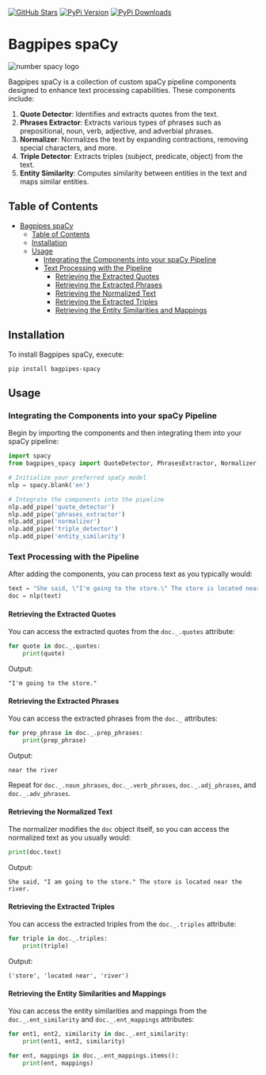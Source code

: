 [![GitHub Stars](https://img.shields.io/github/stars/wjbmattingly/bagpipes-spacy?style=social)](https://github.com/wjbmattingly/bagpipes-spacy)
[![PyPi Version](https://img.shields.io/pypi/v/bagpipes-spacy)](https://pypi.org/project/bagpipes-spacy/0.0.1/)
[![PyPi Downloads](https://img.shields.io/pypi/dm/bagpipes-spacy)](https://pypi.org/project/bagpipes-spacy/0.0.1/)

# Bagpipes spaCy

![number spacy logo](https://github.com/wjbmattingly/bagpipes-spacy/blob/main/images/bagpipes-spacy-logo.png?raw=true)


Bagpipes spaCy is a collection of custom spaCy pipeline components designed to enhance text processing capabilities. These components include:

1. **Quote Detector**: Identifies and extracts quotes from the text.
2. **Phrases Extractor**: Extracts various types of phrases such as prepositional, noun, verb, adjective, and adverbial phrases.
3. **Normalizer**: Normalizes the text by expanding contractions, removing special characters, and more.
4. **Triple Detector**: Extracts triples (subject, predicate, object) from the text.
5. **Entity Similarity**: Computes similarity between entities in the text and maps similar entities.

## Table of Contents

- [Bagpipes spaCy](#bagpipes-spacy)
  - [Table of Contents](#table-of-contents)
  - [Installation](#installation)
  - [Usage](#usage)
    - [Integrating the Components into your spaCy Pipeline](#integrating-the-components-into-your-spacy-pipeline)
    - [Text Processing with the Pipeline](#text-processing-with-the-pipeline)
      - [Retrieving the Extracted Quotes](#retrieving-the-extracted-quotes)
      - [Retrieving the Extracted Phrases](#retrieving-the-extracted-phrases)
      - [Retrieving the Normalized Text](#retrieving-the-normalized-text)
      - [Retrieving the Extracted Triples](#retrieving-the-extracted-triples)
      - [Retrieving the Entity Similarities and Mappings](#retrieving-the-entity-similarities-and-mappings)

## Installation

To install Bagpipes spaCy, execute:

```
pip install bagpipes-spacy
```

## Usage

### Integrating the Components into your spaCy Pipeline

Begin by importing the components and then integrating them into your spaCy pipeline:

```python
import spacy
from bagpipes_spacy import QuoteDetector, PhrasesExtractor, Normalizer, TripleDetector, EntitySimilarity

# Initialize your preferred spaCy model
nlp = spacy.blank('en')

# Integrate the components into the pipeline
nlp.add_pipe('quote_detector')
nlp.add_pipe('phrases_extractor')
nlp.add_pipe('normalizer')
nlp.add_pipe('triple_detector')
nlp.add_pipe('entity_similarity')
```

### Text Processing with the Pipeline

After adding the components, you can process text as you typically would:

```python
text = "She said, \"I'm going to the store.\" The store is located near the river."
doc = nlp(text)
```

#### Retrieving the Extracted Quotes

You can access the extracted quotes from the `doc._.quotes` attribute:

```python
for quote in doc._.quotes:
    print(quote)
```

Output:

```
"I'm going to the store."
```

#### Retrieving the Extracted Phrases

You can access the extracted phrases from the `doc._` attributes:

```python
for prep_phrase in doc._.prep_phrases:
    print(prep_phrase)
```

Output:

```
near the river
```

Repeat for `doc._.noun_phrases`, `doc._.verb_phrases`, `doc._.adj_phrases`, and `doc._.adv_phrases`.

#### Retrieving the Normalized Text

The normalizer modifies the `doc` object itself, so you can access the normalized text as you usually would:

```python
print(doc.text)
```

Output:

```
She said, "I am going to the store." The store is located near the river.
```

#### Retrieving the Extracted Triples

You can access the extracted triples from the `doc._.triples` attribute:

```python
for triple in doc._.triples:
    print(triple)
```

Output:

```
('store', 'located near', 'river')
```

#### Retrieving the Entity Similarities and Mappings

You can access the entity similarities and mappings from the `doc._.ent_similarity` and `doc._.ent_mappings` attributes:

```python
for ent1, ent2, similarity in doc._.ent_similarity:
    print(ent1, ent2, similarity)

for ent, mappings in doc._.ent_mappings.items():
    print(ent, mappings)
